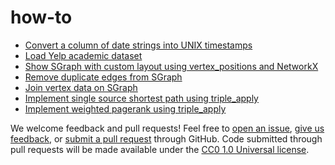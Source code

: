 how-to
======

* [Convert a column of date strings into UNIX timestamps](convert_column_to_timestamp.py)
* [Load Yelp academic dataset](load_yelp_dataset.py)
* [Show SGraph with custom layout using vertex_positions and NetworkX](sgraph_show_with_nx_layout.py)
* [Remove duplicate edges from SGraph](remove_duplicate_edges.py)
* [Join vertex data on SGraph](join_vertex_data_on_sgraph.py)
* [Implement single source shortest path using triple_apply](triple_apply_shortest_path.py)
* [Implement weighted pagerank using triple_apply](triple_apply_weighted_pagerank.py)

We welcome feedback and pull requests! Feel free to [open an issue](https://github.com/graphlab-code/how-to/issues), [give us feedback](http://graphlab.com/company/contact.html), or [submit a pull request](https://help.github.com/articles/using-pull-requests) through GitHub. Code submitted through pull requests will be made available under the [CC0 1.0 Universal license](https://github.com/graphlab-code/how-to/blob/master/LICENSE).
